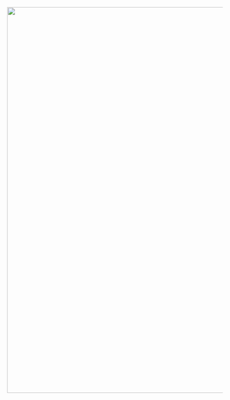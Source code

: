 
<img src="https://github.com/nassuphis/trip_to_trasquera/blob/main/docs/assets/images/hires_trasquera3.jpg" height="900px" width="1200px" />

